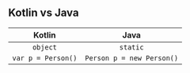 ## Kotlin vs Java

| Kotlin        | Java |
| :-------------: | :-------------: |
| ```object```  | ```static```  |
| ```var p = Person()```  | ```Person p = new Person()```  |
